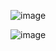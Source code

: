 ![image](https://github.com/user-attachments/assets/b7e5a82a-39ca-47f2-a149-d3b9b3c2c8b1)

![image](https://github.com/user-attachments/assets/463b0e7f-03af-45b4-9c7e-040612834ae7)
